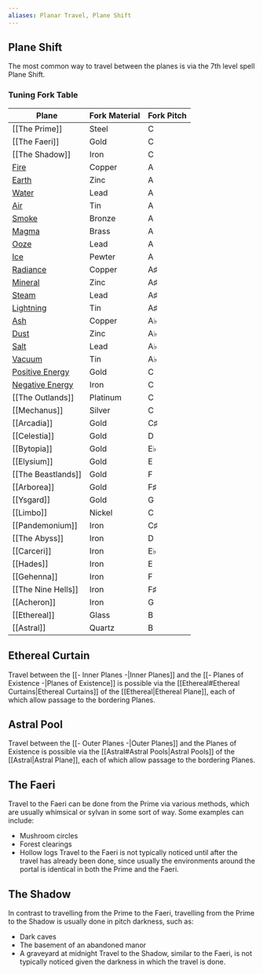 ```yaml
---
aliases: Planar Travel, Plane Shift
---
```

## Plane Shift
The most common way to travel between the planes is via the 7th level spell Plane Shift.
### Tuning Fork Table
| Plane                                             | Fork Material | Fork Pitch |
| ------------------------------------------------- | ------------- | ---------- |
| [[The Prime]]                                     | Steel         | C          |
| [[The Faeri]]                                     | Gold          | C          |
| [[The Shadow]]                                    | Iron          | C          |
| [Fire](Plane%20of%20Fire)                         | Copper        | A          |
| [Earth](Plane%20of%20Earth)                       | Zinc          | A          |
| [Water](Plane%20of%20Water)                       | Lead          | A          |
| [Air](Plane%20of%20Air)                           | Tin           | A          |
| [Smoke](Plane%20of%20Smoke)                       | Bronze        | A          |
| [Magma](Plane%20of%20Magma)                       | Brass         | A          |
| [Ooze](Plane%20of%20Ooze)                         | Lead          | A          |
| [Ice](Plane%20of%20Ice)                           | Pewter        | A          |
| [Radiance](Plane%20of%20Radiance)                 | Copper        | A♯         |
| [Mineral](Plane%20of%20Minerals)                   | Zinc          | A♯         |
| [Steam](Plane%20of%20Steam)                       | Lead          | A♯         |
| [Lightning](Plane%20of%20Lightning)               | Tin           | A♯         |
| [Ash](Plane%20of%20Ash)                           | Copper        | A♭         |
| [Dust](Plane%20of%20Dust)                         | Zinc          | A♭         |
| [Salt](Plane%20of%20Salt)                         | Lead          | A♭         |
| [Vacuum](Plane%20of%20Vacuum)                     | Tin           | A♭         |
| [Positive Energy](Plane%20of%20Positive%20Energy) | Gold          | C          |
| [Negative Energy](Plane%20of%20Negative%20Energy) | Iron          | C          |
| [[The Outlands]]                                  | Platinum      | C          |
| [[Mechanus]]                                      | Silver        | C          |
| [[Arcadia]]                                       | Gold          | C♯         |
| [[Celestia]]                                      | Gold          | D          |
| [[Bytopia]]                                       | Gold          | E♭         |
| [[Elysium]]                                       | Gold          | E          |
| [[The Beastlands]]                                | Gold          | F          |
| [[Arborea]]                                       | Gold          | F♯         |
| [[Ysgard]]                                        | Gold          | G          |
| [[Limbo]]                                         | Nickel        | C          |
| [[Pandemonium]]                                   | Iron          | C♯         |
| [[The Abyss]]                                     | Iron          | D          |
| [[Carceri]]                                       | Iron          | E♭         |
| [[Hades]]                                         | Iron          | E          |
| [[Gehenna]]                                       | Iron          | F          |
| [[The Nine Hells]]                                | Iron          | F♯         |
| [[Acheron]]                                       | Iron          | G          |
| [[Ethereal]]                                      | Glass         | B          |
| [[Astral]]                                        | Quartz        | B          |

## Ethereal Curtain
Travel between the [[- Inner Planes -|Inner Planes]] and the [[- Planes of Existence -|Planes of Existence]] is possible via the [[Ethereal#Ethereal Curtains|Ethereal Curtains]] of the [[Ethereal|Ethereal Plane]], each of which allow passage to the bordering Planes. 
## Astral Pool
Travel between the [[- Outer Planes -|Outer Planes]] and the Planes of Existence is possible via the [[Astral#Astral Pools|Astral Pools]] of the [[Astral|Astral Plane]], each of which allow passage to the bordering Planes. 
## The Faeri
Travel to the Faeri can be done from the Prime via various methods, which are usually whimsical or sylvan in some sort of way. Some examples can include: 
- Mushroom circles
- Forest clearings
- Hollow logs
Travel to the Faeri is not typically noticed until after the travel has already been done, since usually the environments around the portal is identical in both the Prime and the Faeri.
## The Shadow
In contrast to travelling from the Prime to the Faeri, travelling from the Prime to the Shadow is usually done in pitch darkness, such as:
- Dark caves
- The basement of an abandoned manor
- A graveyard at midnight
Travel to the Shadow, similar to the Faeri, is not typically noticed given the darkness in which the travel is done.